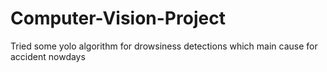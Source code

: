 # Computer-Vision-Project
Tried  some yolo algorithm for drowsiness detections which main cause for accident nowdays
